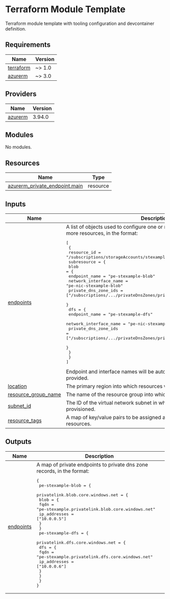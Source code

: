 # Terraform Module Template
Terraform module template with tooling configuration and devcontainer definition.

<!-- BEGIN_TF_DOCS -->
## Requirements

| Name | Version |
|------|---------|
| <a name="requirement_terraform"></a> [terraform](#requirement\_terraform) | ~> 1.0 |
| <a name="requirement_azurerm"></a> [azurerm](#requirement\_azurerm) | ~> 3.0 |

## Providers

| Name | Version |
|------|---------|
| <a name="provider_azurerm"></a> [azurerm](#provider\_azurerm) | 3.94.0 |

## Modules

No modules.

## Resources

| Name | Type |
|------|------|
| [azurerm_private_endpoint.main](https://registry.terraform.io/providers/hashicorp/azurerm/latest/docs/resources/private_endpoint) | resource |

## Inputs

| Name | Description | Type | Default | Required |
|------|-------------|------|---------|:--------:|
| <a name="input_endpoints"></a> [endpoints](#input\_endpoints) | A list of objects used to configure one or more private endpoints for one or more resources, in the format:<pre>[<br>  {<br>    resource_id = "/subscriptions/storageAccounts/stexample"<br>    subresource = {<br>      blob = {<br>        endpoint_name          = "pe-stexample-blob"<br>        network_interface_name = "pe-nic-stexample-blob"<br>        private_dns_zone_ids   = ["/subscriptions/.../privateDnsZones/privatelink.blob.core.windows.net"]<br>      }<br>      dfs = {<br>        endpoint_name          = "pe-stexample-dfs"<br>        network_interface_name = "pe-nic-stexample-dfs"<br>        private_dns_zone_ids   = ["/subscriptions/.../privateDnsZones/privatelink.dfs.core.windows.net"]<br>      }<br>    }<br>  }<br>]</pre>Endpoint and interface names will be automatically generated if not provided. | <pre>list(object({<br>    resource_id = string<br>    subresource = map(object({<br>      endpoint_name          = optional(string)<br>      network_interface_name = optional(string)<br>      private_dns_zone_ids   = list(string)<br>    }))<br>  }))</pre> | n/a | yes |
| <a name="input_location"></a> [location](#input\_location) | The primary region into which resources will be deployed. | `string` | n/a | yes |
| <a name="input_resource_group_name"></a> [resource\_group\_name](#input\_resource\_group\_name) | The name of the resource group into which resources will be deployed. | `string` | n/a | yes |
| <a name="input_subnet_id"></a> [subnet\_id](#input\_subnet\_id) | The ID of the virtual network subnet in which private endpoints will be provisioned. | `string` | n/a | yes |
| <a name="input_resource_tags"></a> [resource\_tags](#input\_resource\_tags) | A map of key/value pairs to be assigned as resource tags on taggable resources. | `map(string)` | `{}` | no |

## Outputs

| Name | Description |
|------|-------------|
| <a name="output_endpoints"></a> [endpoints](#output\_endpoints) | A map of private endpoints to private dns zone records, in the format:<pre>{<br>  pe-stexample-blob = {<br>    privatelink.blob.core.windows.net = {<br>      blob = {<br>        fqdn         = "pe-stexample.privatelink.blob.core.windows.net"<br>        ip_addresses = ["10.0.0.5"]<br>      }<br>    }<br>  pe-stexample-dfs = {<br>    privatelink.dfs.core.windows.net = {<br>      dfs = {<br>        fqdn         = "pe-stexample.privatelink.dfs.core.windows.net"<br>        ip_addresses = ["10.0.0.6"]<br>      }<br>    }<br>  }<br>}</pre> |
<!-- END_TF_DOCS -->

